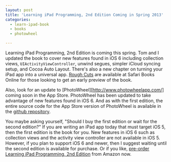 ```yaml
---
layout: post
title: 'Learning iPad Programming, 2nd Edition Coming in Spring 2013'
categories:
  - learn-ipad-book
  - books
  - photowheel

---
```


Learning iPad Programming, 2nd Edition is coming this spring. Tom and I updated the book to cover new features found in iOS 6 including collection views, `UIActivityViewController`, unwind segues, simpler iCloud syncing setup, and Cocoa Auto Layout. There's also a new chapter on turning your iPad app into a universal app. [Rough Cuts](http://my.safaribooksonline.com/9780133138702) are available at Safari Books Online for those looking to get an early preview of the book.

Also, look for an update to [PhotoWheel][http://www.photowheelapp.com/] coming soon in the App Store. PhotoWheel has been updated to take advantage of new features found in iOS 6. And as with the first edition, the entire source code for the App Store version of PhotoWheel is available in the [github repository](https://github.com/kirbyt/PhotoWheel).

You maybe asking yourself, "Should I buy the first edition or wait for the second edition?" If you are writing an iPad app today that must target iOS 5, then the first edition is the book for you. New features in iOS 6 such as collection views and the activity view controller are not available in iOS 5. However, if you plan to support iOS 6 and newer, then I suggest waiting until the second edition is available for purchase. Or if you like, [pre-order Learning iPad Programming, 2nd Edition]("http://www.amazon.com/gp/product/0321885716/ref=as_li_ss_tl?ie=UTF8&camp=1789&creative=390957&creativeASIN=0321885716&linkCode=as2&tag=whitepeaksoft-20) from Amazon now.
